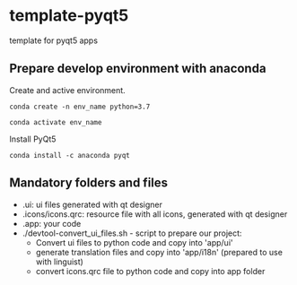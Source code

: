 # template-pyqt5
template for pyqt5 apps


## Prepare develop environment with anaconda

Create and active environment.

`conda create -n env_name python=3.7`

`conda activate env_name`

Install PyQt5

`conda install -c anaconda pyqt`


## Mandatory folders and files

- .ui: ui files generated with qt designer
- .icons/icons.qrc: resource file with all icons, generated with qt designer
- .app: your code
- ./devtool-convert_ui_files.sh - script to prepare our project:
    - Convert ui files to python code and copy into 'app/ui'
    - generate translation files and copy into 'app/i18n' (prepared to use with linguist)
    - convert icons.qrc file to python code and copy into app folder
